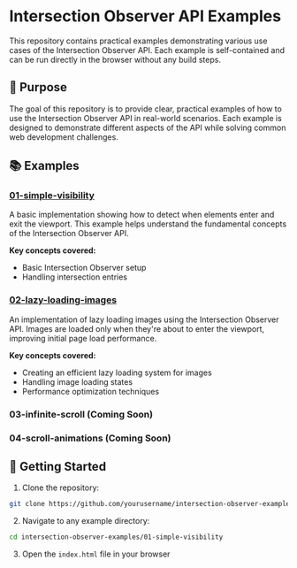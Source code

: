 # Intersection Observer API Examples

This repository contains practical examples demonstrating various use cases of the Intersection Observer API. Each example is self-contained and can be run directly in the browser without any build steps.

## 🎯 Purpose

The goal of this repository is to provide clear, practical examples of how to use the Intersection Observer API in real-world scenarios. Each example is designed to demonstrate different aspects of the API while solving common web development challenges.

## 📚 Examples

### [01-simple-visibility](./01-simple-visibility)

A basic implementation showing how to detect when elements enter and exit the viewport. This example helps understand the fundamental concepts of the Intersection Observer API.

**Key concepts covered:**

- Basic Intersection Observer setup
- Handling intersection entries

### [02-lazy-loading-images](./02-lazy-loading-images)

An implementation of lazy loading images using the Intersection Observer API. Images are loaded only when they're about to enter the viewport, improving initial page load performance.

**Key concepts covered:**

- Creating an efficient lazy loading system for images
- Handling image loading states
- Performance optimization techniques

### 03-infinite-scroll (Coming Soon)

### 04-scroll-animations (Coming Soon)

## 🚀 Getting Started

1. Clone the repository:

```bash
git clone https://github.com/yourusername/intersection-observer-examples.git
```

2. Navigate to any example directory:

```bash
cd intersection-observer-examples/01-simple-visibility
```

3. Open the `index.html` file in your browser
